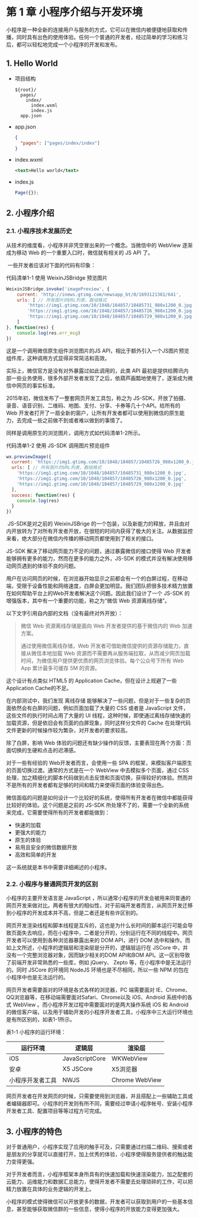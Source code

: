 # 第 1 章 小程序介绍与开发环境

小程序是一种全新的连接用户与服务的方式，它可以在微信内被便捷地获取和传播，同时具有出色的使用体验。任何一个普通的开发者，经过简单的学习和练习后，都可以轻松地完成一个小程序的开发和发布。

## 1. Hello World

* 项目结构

  ```text
  ${root}/
    pages/
      index/
        index.wxml
        index.js
    app.json
  ```

* app.json

  ```json
  {
    "pages": ["pages/index/index"]
  }
  ```

* index.wxml

  ```xml
  <text>Hello world</text>
  ```

* index.js

  ```javascript
  Page({});
  ```

## 2. 小程序介绍

### 2.1. 小程序技术发展历史

从技术的维度看，小程序并非凭空冒出来的一个概念。当微信中的 WebView 逐渐成为移动 Web 的一个重要入口时，微信就有相关的 JS API 了。

​ 一些开发者应该对下面的代码有印象：

代码清单1-1 使用 WeixinJSBridge 预览图片

```javascript
WeixinJSBridge.invoke('imagePreview', {
    current: 'http://inews.gtimg.com/newsapp_bt/0/1693121381/641',
    urls: [ // 所有图片的URL列表，数组格式
        'https://img1.gtimg.com/10/1048/104857/10485731_980x1200_0.jpg',
        'https://img1.gtimg.com/10/1048/104857/10485726_980x1200_0.jpg',
        'https://img1.gtimg.com/10/1048/104857/10485729_980x1200_0.jpg'
    ]
}, function(res) {
    console.log(res.err_msg)
})
```

这是一个调用微信原生组件浏览图片的JS API，相比于额外引入一个JS图片预览组件库，这种调用方式显得非常简洁和高效。

实际上，微信官方是没有对外暴露过如此调用的，此类 API 最初是提供给腾讯内部一些业务使用，很多外部开发者发现了之后，依葫芦画瓢地使用了，逐渐成为微信中网页的事实标准。

2015年初，微信发布了一整套网页开发工具包，称之为 JS-SDK，开放了拍摄、录音、语音识别、二维码、地图、支付、分享、卡券等几十个API。给所有的 Web 开发者打开了一扇全新的窗户，让所有开发者都可以使用到微信的原生能力，去完成一些之前做不到或者难以做到的事情了。

同样是调用原生的浏览图片，调用方式如代码清单1-2所示。

代码清单1-2 使用 JS-SDK 调用图片预览组件

```javascript
wx.previewImage({
  current: 'https://img1.gtimg.com/10/1048/104857/10485726_980x1200_0.jpg',
  urls: [ // 所有图片的URL列表，数组格式
    'https://img1.gtimg.com/10/1048/104857/10485731_980x1200_0.jpg',
    'https://img1.gtimg.com/10/1048/104857/10485726_980x1200_0.jpg',
    'https://img1.gtimg.com/10/1048/104857/10485729_980x1200_0.jpg'
  ],
  success: function(res) {
    console.log(res)
  }
})
```

​ JS-SDK是对之前的 WeixinJSBrige 的一个包装，以及新能力的释放，并且由对内开放转为了对所有开发者开放，在很短的时间内获得了极大的关注。从数据监控来看，绝大部分在微信内传播的移动网页都使用到了相关的接口。

JS-SDK 解决了移动网页能力不足的问题，通过暴露微信的接口使得 Web 开发者能够拥有更多的能力，然而在更多的能力之外，JS-SDK 的模式并没有解决使用移动网页遇到的体验不良的问题。

用户在访问网页的时候，在浏览器开始显示之前都会有一个的白屏过程，在移动端，受限于设备性能和网络速度，白屏会更加明显。我们团队把很多技术精力放置在如何帮助平台上的Web开发者解决这个问题。因此我们设计了一个 JS-SDK 的增强版本，其中有一个重要的功能，称之为“微信 Web 资源离线存储”。

以下文字引用自内部的文档（没有最终对外开放）：

>微信 Web 资源离线存储是面向 Web 开发者提供的基于微信内的 Web 加速方案。
>
>通过使用微信离线存储，Web 开发者可借助微信提供的资源存储能力，直接从微信本地加载 Web 资源而不需要再从服务端拉取，从而减少网页加载时间，为微信用户提供更优质的网页浏览体验。每个公众号下所有 Web App 累计最多可缓存 5M 的资源。

这个设计有点类似 HTML5 的 Application Cache，但在设计上规避了一些 Application Cache的不足。

在内部测试中，我们发现 离线存储 能够解决了一些问题，但是对于一些复杂的页面依然会有白屏的问题，例如页面加载了大量的 CSS 或者是 JavaScript 文件，这些文件的执行时间占用了大量的 UI 线程，这种时候，即使通过离线存储快速的加载资源，但是依旧会有页面的白屏现象，同时这样分文件的 Cache 在处理代码文件更新的时候操作较为繁杂，对开发者的要求较高。

除了白屏，影响 Web 体验的问题还有缺少操作的反馈，主要表现在两个方面：页面切换的生硬和点击的迟滞感。

对于一些有经验的 Web开发者而言，会使用一些 SPA 的框架，来模拟客户端原生的页面切换过渡。通常的方式是在一个 WebView 中去模拟多个页面，通过 CSS 处理，加之精细化的脚本代码做到点击反馈和页面切换，获得较好的体验。然而并不是所有的开发者都有足够的时间和精力来使得页面的体验变得出色。

微信面临的问题是如何设计一个比较好的系统，使得所有开发者在微信中都能获得比较好的体验。这个问题是之前的 JS-SDK 所处理不了的，需要一个全新的系统来完成，它需要使得所有的开发者都能做到：

* 快速的加载
* 更强大的能力
* 原生的体验
* 易用且安全的微信数据开放
* 高效和简单的开发

这一系统就是本书中需要详细阐述的小程序。

### 2.2. 小程序与普通网页开发的区别

小程序的主要开发语言是 JavaScript ，所以通常小程序的开发会被用来同普通的网页开发来做对比。两者有很大的相似性，对于前端开发者而言，从网页开发迁移到小程序的开发成本并不高，但是二者还是有些许区别的。

网页开发渲染线程和脚本线程是互斥的，这也是为什么长时间的脚本运行可能会导致页面失去响应，而在小程序中，二者是分开的，分别运行在不同的线程中。网页开发者可以使用到各种浏览器暴露出来的 DOM API，进行 DOM 选中和操作。而如上文所述，小程序的逻辑层和渲染层是分开的，逻辑层运行在 JSCore 中，并没有一个完整浏览器对象，因而缺少相关的DOM API和BOM API。这一区别导致了前端开发非常熟悉的一些库，例如 jQuery、 Zepto 等，在小程序中是无法运行的。同时 JSCore 的环境同 NodeJS 环境也是不尽相同，所以一些 NPM 的包在小程序中也是无法运行的。

网页开发者需要面对的环境是各式各样的浏览器，PC 端需要面对 IE、Chrome、QQ浏览器等，在移动端需要面对Safari、Chrome以及 iOS、Android 系统中的各式 WebView 。而小程序开发过程中需要面对的是两大操作系统 iOS 和 Android 的微信客户端，以及用于辅助开发的小程序开发者工具，小程序中三大运行环境也是有所区别的，如表1-1所示。

表1-1 小程序的运行环境：

| 运行环境 | 逻辑层 | 渲染层 |
| - | - | - |
| iOS | JavaScriptCore | WKWebView |
| 安卓 | X5 JSCore | X5浏览器 |
| 小程序开发者工具 | NWJS | Chrome WebView |

网页开发者在开发网页的时候，只需要使用到浏览器，并且搭配上一些辅助工具或者编辑器即可。小程序的开发则有所不同，需要经过申请小程序帐号、安装小程序开发者工具、配置项目等等过程方可完成。

## 3. 小程序的特色

对于普通用户，小程序实现了应用的触手可及，只需要通过扫描二维码、搜索或者是朋友的分享就可以直接打开，加上优秀的体验，小程序使得服务提供者的触达能力变得更强。

​ 对于开发者而言，小程序框架本身所具有的快速加载和快速渲染能力，加之配套的云能力、运维能力和数据汇总能力，使得开发者不需要去处理琐碎的工作，可以把精力放置在具体的业务逻辑的开发上。

​ 小程序的模式使得微信可以开放更多的数据，开发者可以获取到用户的一些基本信息，甚至能够获取微信群的一些信息，使得小程序的开放能力变得更加强大。
